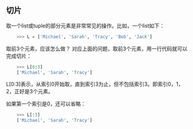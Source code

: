 ## 切片
取一个list或tuple的部分元素是非常常见的操作。比如，一个list如下：
```python
    >>> L = ['Michael', 'Sarah', 'Tracy', 'Bob', 'Jack']
```
取前3个元素，应该怎么做？
对应上面的问题，取前3个元素，用一行代码就可以完成切片：
```python
    >>> L[0:3]
    ['Michael', 'Sarah', 'Tracy']
```
L[0:3]表示，从索引0开始取，直到索引3为止，但不包括索引3。即索引0，1，2，正好是3个元素。

如果第一个索引是0，还可以省略：
```python
    >>> L[:3]
    ['Michael', 'Sarah', 'Tracy']
```

